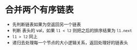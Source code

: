 # 合并两个有序链表

- 先判断链表如果为空返回另一个链表
- 判断 表头的 val，如果 `l1 < l2` 则把之后的排序结果为 `l1.next`
- `l1 > l2` 同上
- 递归去处理每一个节点的大小逻辑关系，返回处理好的链表头
